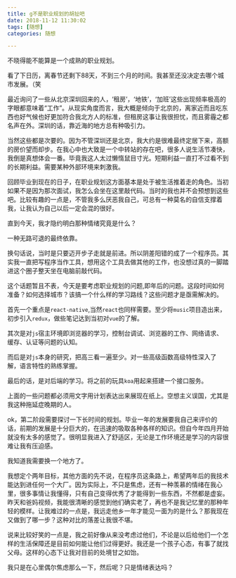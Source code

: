 ```yaml
---
title: g不是职业规划的胡扯吧
date: 2018-11-12 11:30:02
tags: [随想]
categories: 随想

---
```


不晓得能不能算是一个成熟的职业规划。

看了下日历，离春节还剩下88天，不到三个月的时间。我甚至还没决定去哪个城市发展。（笑

最近询问了一些从北京深圳回来的人，‘租房’，‘地铁’，‘加班’这些出现频率极高的字眼都意味着“工作”。从现实角度而言，我大概是倾向于北京的，离家近而且吃东西也好气候也好更加符合我北方人的标准，但租房这事让我很担忧，而且雾霾之都名声在外。深圳的话，靠近海的地方总有种吸引力。

当然这些都是次要的。因为不管深圳还是北京，我大约是很难最终定居下来，高额的房价望而却步。在我心中也大致是一个中转站的存在吧，很多人说生活节凑快，我倒是真想体会一番。毕竟我这人太过懒惰鼠目寸光。短期利益一直打不过看不到的长期利益。需要某种外部环境来刺激我。

回顾毕业到现在的日子，在职业规划这方面基本是处于被生活推着走的角色。当初如果不是因为那次面试，我怎么会坐在这里敲代码。当时的我也并不会预想到这些吧。比较有趣的一点是，不管我多么厌恶我自己，可总有一种莫名的自信支撑着我，让我认为自己以后一定会混的很好。

直到今天，我才隐约明白那种情绪究竟是什么？

一种无路可退的最终依靠。
<!--more-->

换句话说，当时是只要迈开步子走就是前进。所以阴差阳错的成了一个程序员。其实我一直把写程序当作工具，想用这个工具去做其他的工作，也没想过真的一脚踏进这个圈子整天坐在电脑前敲代码。

这个话题暂且不表，今天是要考虑职业规划的问题,即年后的问题。这段时间如何准备？如何选择城市？该搞一个什么样的学习路线？这些问题才是亟需解决的。

首先一个重点是`react-native`,当然`react`也同样需要。至少将`music`项目造出来，初步引入`redux`，做些笔记达到当初对`vue`的了解。

其次是对`js`宿主环境即浏览器的学习，控制台调试、浏览器的工作、网络请求、缓存、认证等问题的认知。

而后是对`js`本身的研究，把高三看一遍至少。对一些高级函数高级特性深入了解，语言特性的熟练掌握。

最后的话，是对后端的学习。将之前的玩具`koa`用起来搭建一个接口服务。

上面的一些问题都必须用文字用计划表达出来展现在纸上。空想主义误国，尤其是我这种拖延症晚期的人。

ok，第二阶段需要探讨一下长时间的规划。毕业一年的发展要我自己来评价的话，前期的发展是十分巨大的，在迅速的吸取各种各样的知识。但自今年四月开始就没有太多的感觉了。很明显我进入了舒适区，无论是工作环境还是学习的内容很难让我有压迫感。

我知道我需要换一个地方了。

我想定个两年目标，其他方面的先不说，在程序员这条路上，希望两年后的我技术能达到进任何一个大厂。因为实际上，不只是焦虑，还有一种羡慕的情绪在我心里，很多事情让我懂得，只有自己变得优秀了才能得到一些东西，不然都是虚妄。昨天和爸妈视频，我能很清晰的感觉到他们确实老了，再也不是我记忆里的那种年轻的模样。让我难过的一点是，我远走他乡一年才能见一面为的是什么？那我现在又做到了哪一步？这种对比的落差让我很不堪。

说来比较好笑的一点是，我之前好像从来没考虑过他们，不论是以后给他们一个怎样的生活保障还是目前如何能让他们过得更好。我还是一个孩子心态，有事了就找父母。这样的心态下让我对目前的处境甘之如饴。

我只是在心里偶尔焦虑那么一下，然后呢？只是情绪表达吗？

